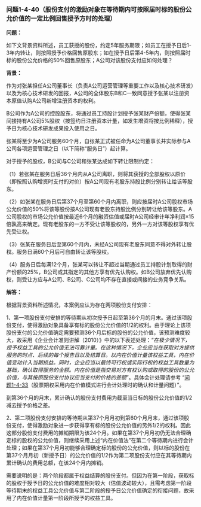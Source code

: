 ### 问题1-4-40（股份支付的激励对象在等待期内可按照届时标的股份公允价值的一定比例回售授予方时的处理）

**问题：**

如下文背景资料所述，员工获授的股份，约定5年服务期限；如员工在授予日后1-3年内转让，则按照授予价格回售原股东；如在授予日后第4-5年内，则按照届时标的股份公允价格的50%回售原股东；A公司对该股份支付应如何处理？

**背景：**

作为对张某担任A公司董事长（负责A公司运营管理等重要工作以及核心技术研发）以及为核心技术研发的回报，A公司的全体股东B和C一致同意授予张某以注册资本原值认购A公司新增注册资本的权利。

B公司作为A公司的控股股东，将通过员工持股计划授予张某财产份额，使得张某间接持有A公司5%股权（按签约日注册资本计量，如发生增资将按比例稀释），授予日为核心技术研发成果投入使用之日。

张某将至少为A公司服务60个月，自张某正式被任命为A公司董事长并实际参与A公司各项运营管理之日（以下简称“服务日”）起计算。

对于授予的股权，B公司与C公司和张某达成如下转让限制约定：

（1）若张某在服务日后36个月内从A公司离职，则将其获授的全部股权以原价（即按照认购增资时支付的对价）按A公司现有老股东持股比例分别转让给该等股东。

（2）如张某在服务日后第37个月至第60个月内离职，则应按届时A公司股权市场公允价值的50%将该等股份按A公司现有老股东持股比例分别转让给该等股东。A公司股权的市场公允价值按最近6个月的融资估值或届时A公司经审计年净利润×15倍孰高来确定。现有老股东的一方不受让该等股权的，另外一方对该等股权享有优先受让权。

（3）张某在服务日后至第60个月内，未经A公司现有老股东同意不得对外转让股权。服务日满60个月后可自由转让该等股权。

（4）服务日后每满12个月，张某可以转让不超过当期通过员工持股计划取得的财产份额的25%，B公司或其指定的其他方享有优先认购权。如B公司放弃优先认购权，则受让方应与A公司、B公司、C公司均不存在直接或间接的业务竞争关系。

**解答：**

根据背景资料所述情况，本案例应认为存在两项股份支付安排：

1、第一项股份支付安排的等待期从初次授予日起至第36个月的月末。通过该项股份支付，使得激励对象具备享有标的股份公允价值的1/2的权利。由于理论上该项股份支付的公允价值确定需要预测36个月后标的股份的公允价值，该预测难度较大，故采用《企业会计准则讲解（2010）》中的以下表述处理：“*在极少情况下，授予权益工具的公允价值无法可靠计量。在这种情况下，企业应当在获取对方提供服务的时点、后续的每个报告日以及结算日。以内在价值计量该权益工具，内在价值变动计入当期损益。同时，企业应当以最终可行权或实际行权的权益工具数量为基础，确认取得服务的金额。内在价值是指交易对方有权认购或取得的股份的公允价值，与其按照股份支付协议应当支付的价格的差额*”。具体会计处理请参考
“[问题1-4-33](#问题1-4-33股票期权采用内在价值模式进行会计处理时的确认和计量问题)（股票期权采用内在价值模式进行会计处理时的确认和计量问题）”。

到第36个月的月末，累计确认的股份支付费用为截至当日标的股份公允价值的1/2减去授予价格之差。

2、第二项股份支付安排的等待期从第37个月月初到第60个月月末，通过该项股份支付，使得激励对象进一步获得享有标的股份公允价值的另外1/2的权利。因此这部分股份支付费用的摊销期限为该24个月。如果在第37个月月初仍无法合理确定标的股权的公允价值，则继续采用上述“内在价值法”在第二个等待期内进行会计处理；如果在第37个月月初能够合理确定标的股份的公允价值，则以标的股份在第37个月月初（新授予日）的公允价值的1/2作为第二项股份支付应在其等待期内累计确认的费用总额，在该24个月内摊销。

需要说明的是：两个阶段都属于权益结算的股份支付。但因为在第一阶段，获取标的股权于授予日的公允价值的难度相对较大（估值波动较大），且需考虑第一阶段等待期末的权益工具公允价值与第二阶段的授予日公允价值确定的衔接问题，故采用了内在价值计量第一阶段所授予的权益工具。